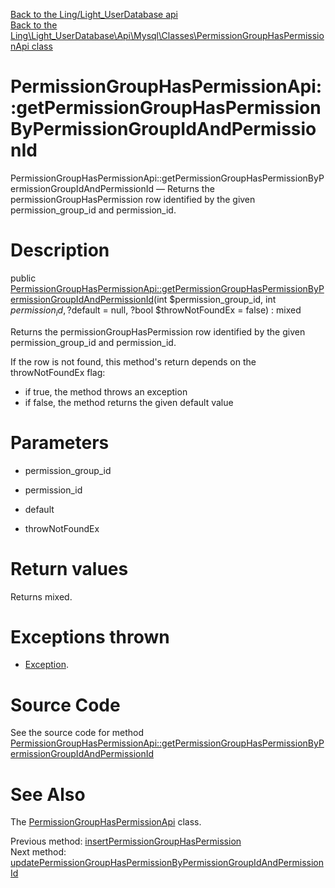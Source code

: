 [Back to the Ling/Light_UserDatabase api](https://github.com/lingtalfi/Light_UserDatabase/blob/master/doc/api/Ling/Light_UserDatabase.md)<br>
[Back to the Ling\Light_UserDatabase\Api\Mysql\Classes\PermissionGroupHasPermissionApi class](https://github.com/lingtalfi/Light_UserDatabase/blob/master/doc/api/Ling/Light_UserDatabase/Api/Mysql/Classes/PermissionGroupHasPermissionApi.md)


PermissionGroupHasPermissionApi::getPermissionGroupHasPermissionByPermissionGroupIdAndPermissionId
================



PermissionGroupHasPermissionApi::getPermissionGroupHasPermissionByPermissionGroupIdAndPermissionId — Returns the permissionGroupHasPermission row identified by the given permission_group_id and permission_id.




Description
================


public [PermissionGroupHasPermissionApi::getPermissionGroupHasPermissionByPermissionGroupIdAndPermissionId](https://github.com/lingtalfi/Light_UserDatabase/blob/master/doc/api/Ling/Light_UserDatabase/Api/Mysql/Classes/PermissionGroupHasPermissionApi/getPermissionGroupHasPermissionByPermissionGroupIdAndPermissionId.md)(int $permission_group_id, int $permission_id, ?$default = null, ?bool $throwNotFoundEx = false) : mixed




Returns the permissionGroupHasPermission row identified by the given permission_group_id and permission_id.

If the row is not found, this method's return depends on the throwNotFoundEx flag:
- if true, the method throws an exception
- if false, the method returns the given default value




Parameters
================


- permission_group_id

    

- permission_id

    

- default

    

- throwNotFoundEx

    


Return values
================

Returns mixed.


Exceptions thrown
================

- [Exception](http://php.net/manual/en/class.exception.php).&nbsp;







Source Code
===========
See the source code for method [PermissionGroupHasPermissionApi::getPermissionGroupHasPermissionByPermissionGroupIdAndPermissionId](https://github.com/lingtalfi/Light_UserDatabase/blob/master/Api/Mysql/Classes/PermissionGroupHasPermissionApi.php#L78-L93)


See Also
================

The [PermissionGroupHasPermissionApi](https://github.com/lingtalfi/Light_UserDatabase/blob/master/doc/api/Ling/Light_UserDatabase/Api/Mysql/Classes/PermissionGroupHasPermissionApi.md) class.

Previous method: [insertPermissionGroupHasPermission](https://github.com/lingtalfi/Light_UserDatabase/blob/master/doc/api/Ling/Light_UserDatabase/Api/Mysql/Classes/PermissionGroupHasPermissionApi/insertPermissionGroupHasPermission.md)<br>Next method: [updatePermissionGroupHasPermissionByPermissionGroupIdAndPermissionId](https://github.com/lingtalfi/Light_UserDatabase/blob/master/doc/api/Ling/Light_UserDatabase/Api/Mysql/Classes/PermissionGroupHasPermissionApi/updatePermissionGroupHasPermissionByPermissionGroupIdAndPermissionId.md)<br>


